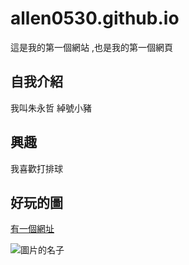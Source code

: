 # allen0530.github.io

這是我的第一個網站 ,也是我的第一個網頁

## 自我介紹
我叫朱永哲 綽號小豬

## 興趣
我喜歡打排球

## 好玩的圖

[有一個網址](https://moodle.mcu.edu.tw/)

![圖片的名子](https://www.google.com/url?sa=i&url=https%3A%2F%2Fmemes.tw%2Fimage%2F3150&psig=AOvVaw23-6ZQVp0_c_hApy9WcPBA&ust=1614395170270000&source=images&cd=vfe&ved=0CAIQjRxqFwoTCMD1lv_Ihu8CFQAAAAAdAAAAABAK)
